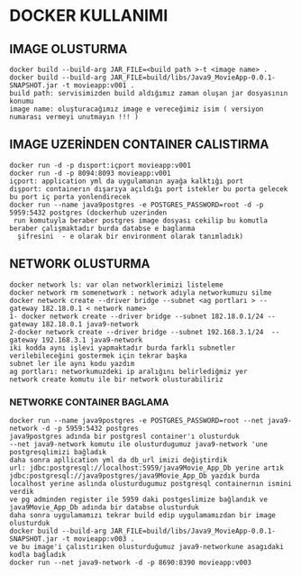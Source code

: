 # DOCKER KULLANIMI

## IMAGE OLUSTURMA
    docker build --build-arg JAR_FILE=<build path >-t <image name> .
    docker build --build-arg JAR_FILE=build/libs/Java9_MovieApp-0.0.1-SNAPSHOT.jar -t movieapp:v001 .
    build path: servisimizden build aldığımız zaman oluşan jar dosyasının konumu
    image name: oluşturacağımız image e vereceğimiz isim ( versiyon numarası vermeyi unutmayın !!! )
## IMAGE UZERİNDEN CONTAINER CALISTIRMA
    docker run -d -p dısport:içport movieapp:v001
    docker run -d -p 8094:8093 movieapp:v001
    içport: application yml da uygulamanın ayağa kalktığı port
    dışport: containerın dışarıya açıldığı port istekler bu porta gelecek bu port iç porta yonlendirecek
    docker run --name java9postgres -e POSTGRES_PASSWORD=root -d -p 5959:5432 postgres (dockerhub uzerinden 
     run komutuyla beraber postgres image dosyası cekilip bu komutla beraber çalışmaktadır burda databse e baglanma
      şifresini  - e olarak bir environment olarak tanımladık)
## NETWORK OLUSTURMA
    docker network ls: var olan networklerimizi listeleme
    docker network rm somenetwork : network adıyla networkumuzu silme
    docker network create --driver bridge --subnet <ag portları > --gateway 182.18.0.1 < network name>
    1- docker network create --driver bridge --subnet 182.18.0.1/24 --gateway 182.18.0.1 java9-network
    2-docker network create --driver bridge --subnet 192.168.3.1/24  --gateway 192.168.3.1 java9-network
    iki kodda aynı işlevi yapmaktadır burda farklı subnetler verilebileceğini gostermek için tekrar başka 
    subnet ler ile aynı kodu yazdım                                                     
    ag portları: networkumuzdeki ip aralığını belirlediğmiz yer
    network create komutu ile bir network olusturabiliriz
### NETWORKE CONTAINER BAGLAMA
    docker run --name java9postgres -e POSTGRES_PASSWORD=root --net java9-network -d -p 5959:5432 postgres
    java9postgres adında bir postgresl container'ı olusturduk 
    --net java9-network komutu ile olusturdugumuz java9-network 'une  postgresqlimizi bağladık
    daha sonra apllication yml da db_url imizi değiştirdik
    url: jdbc:postgresql://localhost:5959/java9Movie_App_Db yerine artık 
    jdbc:postgresql://java9postgres/java9Movie_App_Db yazdık burda 
    localhost yerine aslında olusturdugumuz postgresql containernın ismini verdik 
    ve pg adminden register ile 5959 daki postgeslimize bağlandık ve java9Movie_App_Db adında bir databse olusturduk
    daha sonra uygulamamızı tekrar build edip uygulamamızdan bir image olusturduk 
    docker build --build-arg JAR_FILE=build/libs/Java9_MovieApp-0.0.1-SNAPSHOT.jar -t movieapp:v003 .
    ve bu image'i çalıstırıken olusturduğumuz java9-networkune asagıdaki kodla bağladık
    docker run --net java9-network -d -p 8690:8390 movieapp:v003 
